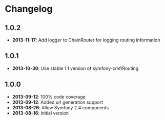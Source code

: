 Changelog
=========

1.0.2
------------

* **2013-11-17**: Add logger to ChainRouter for logging routing information


1.0.1
------------

* **2013-10-30**: Use stable 1.1 version of symfony-cmf/Routing


1.0.0
------------

* **2013-09-12**: 100% code coverage
* **2013-09-12**: Added url generation support
* **2013-08-26**: Allow Symfony 2.4 components
* **2013-08-16**: Initial version
